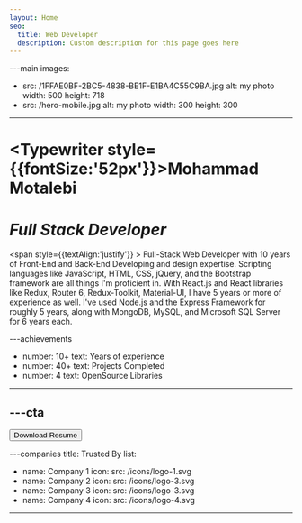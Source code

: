 ```yaml
---
layout: Home
seo:
  title: Web Developer
  description: Custom description for this page goes here
---
```


---main
images:
  - src: /1FFAE0BF-2BC5-4838-BE1F-E1BA4C55C9BA.jpg
    alt: my photo
    width: 500
    height: 718
  - src: /hero-mobile.jpg
    alt: my photo
    width: 300
    height: 300
---

# <Typewriter style={{fontSize:'52px'}}>Mohammad Motalebi</Typewriter>

# *Full Stack Developer*

<Sep size={12} />

<span  style={{textAlign:'justify'}} >
Full-Stack Web Developer with 10 years of Front-End and Back-End Developing and design expertise. Scripting languages like JavaScript, HTML, CSS, jQuery, and the Bootstrap framework are all things I'm proficient in. With React.js and React libraries like Redux, Router 6, Redux-Toolkit, Material-UI, I have 5 years or more of experience as well. I've used Node.js and the Express Framework for roughly 5 years, along with MongoDB, MySQL, and Microsoft SQL Server for 6 years each.
</span>


---achievements
- number: 10+
  text: Years of experience
- number: 40+
  text: Projects Completed
- number: 4
  text: OpenSource Libraries
---



---cta
---
<Button href="/contact" size="lg">
  Download Resume
</Button>



---companies
title: Trusted By
list:
  - name: Company 1
    icon:
      src: /icons/logo-1.svg
  - name: Company 2
    icon:
      src: /icons/logo-3.svg
  - name: Company 3
    icon:
      src: /icons/logo-3.svg
  - name: Company 4
    icon:
      src: /icons/logo-4.svg
---